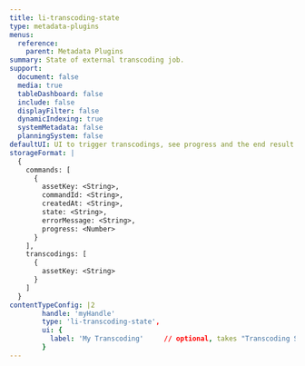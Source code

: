 ```yaml
---
title: li-transcoding-state
type: metadata-plugins
menus:
  reference:
    parent: Metadata Plugins
summary: State of external transcoding job.
support:
  document: false
  media: true
  tableDashboard: false
  include: false
  displayFilter: false
  dynamicIndexing: true
  systemMetadata: false
  planningSystem: false
defaultUI: UI to trigger transcodings, see progress and the end result.
storageFormat: |
  {
    commands: [
      {
        assetKey: <String>,
        commandId: <String>,
        createdAt: <String>,
        state: <String>,
        errorMessage: <String>,
        progress: <Number>
      }
    ],
    transcodings: [
      {
        assetKey: <String>
      }
    ]
  }
contentTypeConfig: |2
        handle: 'myHandle'
        type: 'li-transcoding-state',
        ui: {
          label: 'My Transcoding'     // optional, takes "Transcoding State" otherwise
        }
---
```

